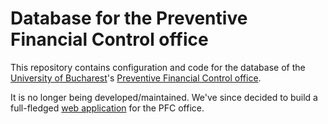# Database for the Preventive Financial Control office

This repository contains configuration and code for the database of the [University of Bucharest](https://unibuc.ro/)'s [Preventive Financial Control office](https://unibuc.ro/despre-ub/organizare/administratie/biroul-control-financiar-preventiv/).

It is no longer being developed/maintained. We've since decided to build a full-fledged [web application](https://github.com/UniBuc-DITC/preventive-financial-control-app) for the PFC office.
